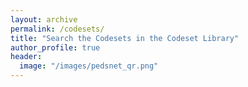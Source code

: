 ```yaml
---
layout: archive
permalink: /codesets/
title: "Search the Codesets in the Codeset Library"
author_profile: true
header:
  image: "/images/pedsnet_qr.png"
---
```

